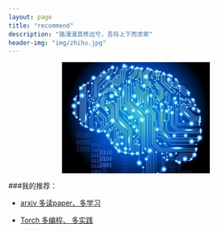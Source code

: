 ```yaml
---
layout: page
title: "recommend"
description: "路漫漫其修远兮，吾将上下而求索"
header-img: "img/zhihu.jpg"
---
```



<center>
    <p><img src="https://raw.githubusercontent.com/AlbertLZG/AlbertLZG.github.io/master/img/blog_logo.jpeg" align="center"></p>
</center>


###我的推荐：


- [arxiv 多读paper、多学习](https://arxiv.org/)

- [Torch 多编程、 多实践](http://torch.ch/)







